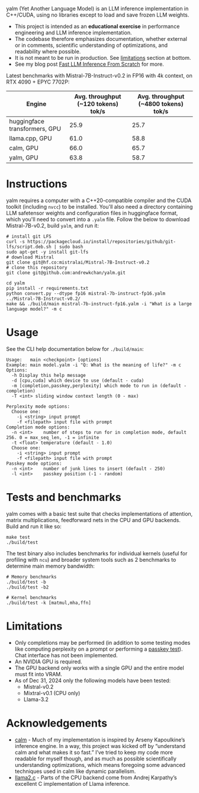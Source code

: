 yalm (Yet Another Language Model) is an LLM inference implementation in C++/CUDA, using no libraries except to load and save frozen LLM weights.
- This project is intended as an **educational exercise** in performance engineering and LLM inference implementation. 
- The codebase therefore emphasizes documentation, whether external or in comments, scientific understanding of optimizations, and readability where possible. 
- It is not meant to be run in production. See [limitations](#limitations) section at bottom.
- See my blog post [Fast LLM Inference From Scratch](https://andrewkchan.dev/posts/yalm.html) for more.

Latest benchmarks with Mistral-7B-Instruct-v0.2 in FP16 with 4k context, on RTX 4090 + EPYC 7702P:

| Engine      | Avg. throughput (~120 tokens) tok/s | Avg. throughput (~4800 tokens) tok/s |
| ----------- | ----------- | ----------- |
| huggingface transformers, GPU | 25.9 | 25.7 |
| llama.cpp, GPU | 61.0 | 58.8 |
| calm, GPU | 66.0 | 65.7 |
| yalm, GPU | 63.8 | 58.7 |

# Instructions

yalm requires a computer with a C++20-compatible compiler and the CUDA toolkit (including `nvcc`) to be installed. You'll also need a directory containing LLM safetensor weights and configuration files in huggingface format, which you'll need to convert into a `.yalm` file. Follow the below to download Mistral-7B-v0.2, build `yalm`, and run it:

```
# install git LFS
curl -s https://packagecloud.io/install/repositories/github/git-lfs/script.deb.sh | sudo bash
sudo apt-get -y install git-lfs
# download Mistral
git clone git@hf.co:mistralai/Mistral-7B-Instruct-v0.2
# clone this repository
git clone git@github.com:andrewkchan/yalm.git

cd yalm
pip install -r requirements.txt
python convert.py --dtype fp16 mistral-7b-instruct-fp16.yalm ../Mistral-7B-Instruct-v0.2/
make && ./build/main mistral-7b-instruct-fp16.yalm -i "What is a large language model?" -m c
```

# Usage

See the CLI help documentation below for `./build/main`:

```
Usage:   main <checkpoint> [options]
Example: main model.yalm -i "Q: What is the meaning of life?" -m c
Options:
  -h Display this help message
  -d [cpu,cuda] which device to use (default - cuda)
  -m [completion,passkey,perplexity] which mode to run in (default - completion)
  -T <int> sliding window context length (0 - max)

Perplexity mode options:
  Choose one:
    -i <string> input prompt
    -f <filepath> input file with prompt
Completion mode options:
  -n <int>    number of steps to run for in completion mode, default 256. 0 = max_seq_len, -1 = infinite
  -t <float> temperature (default - 1.0)
  Choose one:
    -i <string> input prompt
    -f <filepath> input file with prompt
Passkey mode options:
  -n <int>    number of junk lines to insert (default - 250)
  -l <int>    passkey position (-1 - random)
```

# Tests and benchmarks

yalm comes with a basic test suite that checks implementations of attention, matrix multiplications, feedforward nets in the CPU and GPU backends. Build and run it like so:

```
make test
./build/test
```

The test binary also includes benchmarks for individual kernels (useful for profiling with `ncu`) and broader system tools such as 2 benchmarks to determine main memory bandwidth:

```
# Memory benchmarks
./build/test -b
./build/test -b2

# Kernel benchmarks
./build/test -k [matmul,mha,ffn]
```

# Limitations

- Only completions may be performed (in addition to some testing modes like computing perplexity on a prompt or performing a [passkey test](https://github.com/ggerganov/llama.cpp/pull/3856)). Chat interface has not been implemented.
- An NVIDIA GPU is required.
- The GPU backend only works with a single GPU and the entire model must fit into VRAM.
- As of Dec 31, 2024 only the following models have been tested:
  - Mistral-v0.2 
  - Mixtral-v0.1 (CPU only)
  - Llama-3.2

# Acknowledgements

- [calm](https://github.com/zeux/calm) - Much of my implementation is inspired by Arseny Kapoulkine’s inference engine. In a way, this project was kicked off by “understand calm and what makes it so fast.” I’ve tried to keep my code more readable for myself though, and as much as possible scientifically understanding optimizations, which means foregoing some advanced techniques used in calm like dynamic parallelism.
- [llama2.c](https://github.com/karpathy/llama2.c) - Parts of the CPU backend come from Andrej Karpathy’s excellent C implementation of Llama inference.
